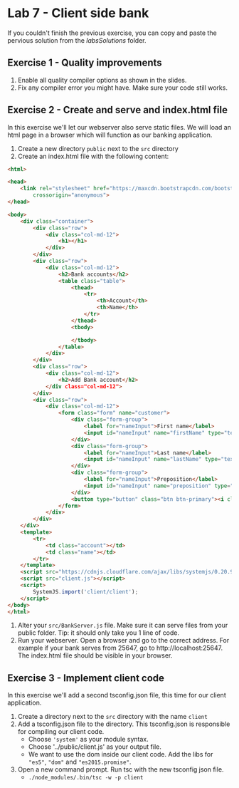 # Lab 7 - Client side bank

If you couldn't finish the previous exercise, you can copy and paste the pervious solution from the *labsSolutions* folder.

## Exercise 1 - Quality improvements

1. Enable all quality compiler options as shown in the slides.
1. Fix any compiler error you might have. Make sure your code still works.

## Exercise 2 - Create and serve and index.html file

In this exercise we'll let our webserver also serve static files. We will load an html page in a browser which will function as our banking application.

1. Create a new directory `public` next to the `src` directory
1. Create an index.html file with the following content:
```html
<html>

<head>
    <link rel="stylesheet" href="https://maxcdn.bootstrapcdn.com/bootstrap/3.3.7/css/bootstrap.min.css" integrity="sha384-BVYiiSIFeK1dGmJRAkycuHAHRg32OmUcww7on3RYdg4Va+PmSTsz/K68vbdEjh4u"
        crossorigin="anonymous">
</head>

<body>
    <div class="container">
        <div class="row">
            <div class="col-md-12">
                <h1></h1>
            </div>
        </div>
        <div class="row">
            <div class="col-md-12">
                <h2>Bank accounts</h2>
                <table class="table">
                    <thead>
                        <tr>
                            <th>Account</th>
                            <th>Name</th>
                        </tr>
                    </thead>
                    <tbody>

                    </tbody>
                </table>
            </div>
        </div>
        <div class="row">
            <div class="col-md-12">
                <h2>Add Bank account</h2>
            </div class="col-md-12">
        </div>
        <div class="row">
            <div class="col-md-12">
                <form class="form" name="customer">
                    <div class="form-group">
                        <label for="nameInput">First name</label>
                        <input id="nameInput" name="firstName" type="text" class="form-control">
                    </div>
                    <div class="form-group">
                        <label for="nameInput">Last name</label>
                        <input id="nameInput" name="lastName" type="text" class="form-control">
                    </div>
                    <div class="form-group">
                        <label for="nameInput">Preposition</label>
                        <input id="nameInput" name="preposition" type="text" class="form-control">
                    </div>
                    <button type="button" class="btn btn-primary"><i class="glyphicon glyphicon-plus"></i></button>
                </form>
            </div>
        </div>
    </div>
    <template>
        <tr>
            <td class="account"></td>
            <td class="name"></td>
        </tr>
    </template>
    <script src="https://cdnjs.cloudflare.com/ajax/libs/systemjs/0.20.9/system.js"></script>
    <script src="client.js"></script>
    <script>
        SystemJS.import('client/client');
    </script>
</body>
</html>
```
1. Alter your `src/BankServer.js` file. Make sure it can serve files from your public folder. Tip: it should only take you 1 line of code.
1. Run your webserver. Open a browser and go to the correct address. For example if your bank serves from 25647, go to http://localhost:25647. The index.html file should be visible in your browser.

## Exercise 3 - Implement client code

In this exercise we'll add a second tsconfig.json file, this time for our client application.

1. Create a directory next to the `src` directory with the name `client`
1. Add a tsconfig.json file to the directory. This tsconfig.json is responsible for compiling our client code.
    * Choose `'system'` as your module syntax.
    * Choose '../public/client.js' as your output file.
    * We want to use the dom inside our client code. Add the libs for `"es5"`, `"dom"` and `"es2015.promise"`.
1. Open a new command prompt. Run tsc with the new tsconfig json file.
    * `./node_modules/.bin/tsc -w -p client`


